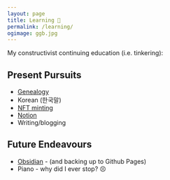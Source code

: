 ```yaml
---
layout: page
title: Learning 🌱
permalink: /learning/
ogimage: ggb.jpg
---
```

My constructivist continuing education (i.e. tinkering):

## Present Pursuits
- [Genealogy](/ancestry/)
- Korean (한국말)
- <a href="https://opensea.io/berens" target="_blank">NFT minting</a>
- <a href="https://notion.so" target="_blank">Notion</a>
- Writing/blogging

## Future Endeavours
- <a href="https://obsidian.md/" target="_blank">Obsidian</a> - (and backing up to Github Pages)
- Piano - why did I ever stop? 😣